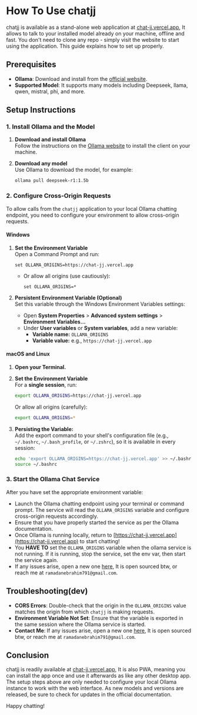 # How To Use chatjj

chatjj is available as a stand-alone web application at [chat-jj.vercel.app](https://chat-jj.vercel.app), It allows to talk to your installed model already on your machine, offline and fast. You don't need to clone any repo - simply visit the website to start using the application. This guide explains how to set up properly.

## Prerequisites

- **Ollama**: Download and install from the
  [official website](https://ollama.ai/).
- **Supported Model**: It supports many models including Deepseek, llama, qwen, mistral, phi, and more.

## Setup Instructions

### 1. Install Ollama and the Model

1. **Download and install Ollama**  
   Follow the instructions on the [Ollama website](https://ollama.ai/) to install the client on your machine.

2. **Download any model**  
   Use Ollama to download the model, for example:
   ```bash
   ollama pull deepseek-r1:1.5b
   ```

### 2. Configure Cross-Origin Requests

To allow calls from the `chatjj` application to your local Ollama chatting endpoint, you need to configure your environment to allow cross-origin requests.

#### Windows

1. **Set the Environment Variable**  
   Open a Command Prompt and run:
   ```batch
   set OLLAMA_ORIGINS=https://chat-jj.vercel.app
   ```
   - Or allow all origins (use cautiously):
     ```batch
     set OLLAMA_ORIGINS=*
     ```

2. **Persistent Environment Variable (Optional)**  
   Set this variable through the Windows Environment Variables settings:
   - Open **System Properties** > **Advanced system settings** > **Environment Variables…**
   - Under **User variables** or **System variables**, add a new variable:
     - **Variable name:** `OLLAMA_ORIGINS`
     - **Variable value:** e.g., `https://chat-jj.vercel.app`

#### macOS and Linux

1. **Open your Terminal.**

2. **Set the Environment Variable**  
   For a **single session**, run:
   ```bash
   export OLLAMA_ORIGINS=https://chat-jj.vercel.app
   ```

   Or allow all origins (carefully):
   ```bash
   export OLLAMA_ORIGINS=*
   ```

3. **Persisting the Variable:**  
   Add the export command to your shell's configuration file (e.g., `~/.bashrc`, `~/.bash_profile`, or `~/.zshrc`), so it is available in every session:
   ```bash
   echo 'export OLLAMA_ORIGINS=https://chat-jj.vercel.app' >> ~/.bashrc
   source ~/.bashrc
   ```

### 3. Start the Ollama Chat Service

After you have set the appropriate environment variable:

- Launch the Ollama chatting endpoint using your terminal or command prompt. The service will read the `OLLAMA_ORIGINS` variable and configure cross-origin requests accordingly.
- Ensure that you have properly started the service as per the Ollama documentation.
- Once Ollama is running locally, return to [https://chat-jj.vercel.app](https://chat-jj.vercel.app) to start chatting!
- You **HAVE TO** set the `OLLAMA_ORIGINS` variable when the ollama service is not running. If it is running, stop the service, set the env var, then start the service again.
- If any issues arise, open a new one [here](https://github.com/Ebrahim-Ramadan/vite-pwa-chatjj), It is open sourced btw, or reach me at `ramadanebrahim791@gmail.com`.


## Troubleshooting(dev)

- **CORS Errors**: Double-check that the origin in the `OLLAMA_ORIGINS` value matches the origin from which `chatjj` is making requests.
- **Environment Variable Not Set**: Ensure that the variable is exported in the same session where the Ollama service is started.
- **Contact Me**: If any issues arise, open a new one [here](https://github.com/Ebrahim-Ramadan/vite-pwa-chatjj), It is open sourced btw, or reach me at `ramadanebrahim791@gmail.com`.
## Conclusion

chatjj is readily available at [chat-jj.vercel.app](https://chat-jj.vercel.app), It is also PWA, meaning you can install the app once and use it afterwards as like any other desktop app. The setup steps above are only needed to configure your local Ollama instance to work with the web interface. As new models and versions are released, be sure to check for updates in the official documentation.

Happy chatting!